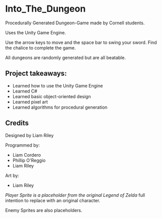 # Into_The_Dungeon
Procedurally Generated Dungeon-Game made by Cornell students.

Uses the Unity Game Engine.

Use the arrow keys to move and the space bar to swing your sword.
Find the chalice to complete the game.

All dungeons are randomly generated but are all beatable.

## Project takeaways:
- Learned how to use the Unity Game Engine
- Learned C#
- Learned basic object-oriented design
- Learned pixel art
- Learned algorithms for procedural generation

## Credits
Designed by Liam Riley

Programmed by:
- Liam Cordero
- Phillip O'Reggio
- Liam Riley

Art by:
- Liam Riley 

*Player Sprite is a placeholder from the original Legend of Zelda* full intention to replace with an original character.

Enemy Sprites are also placeholders.
